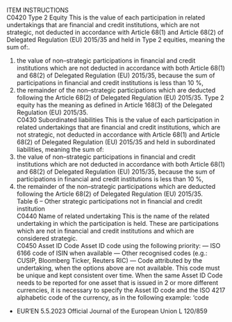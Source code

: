 
ITEM  INSTRUCTIONS  
C0420  Type 2 Equity  This is the value of each participation in related undertakings that are financial 
and credit institutions, which are not strategic, not deducted in accordance with 
Article 68(1) and Article 68(2) of Delegated Regulation (EU) 2015/35 and held 
in Type 2 equities, meaning the sum of:. 
1) the value of non–strategic participations in financial and credit institutions 
which are not deducted in accordance with both Article 68(1) and 68(2) of 
Delegated Regulation (EU) 2015/35, because the sum of participations in 
financial and credit institutions is less than 10 %, 
2) the remainder of the non–strategic participations which are deducted following 
the Article 68(2) of Delegated Regulation (EU) 2015/35. 
Type 2 equity has the meaning as defined in Article 168(3) of the Delegated 
Regulation (EU) 2015/35.  
C0430  Subordinated liabilities  This is the value of each participation in related undertakings that are financial 
and credit institutions, which are not strategic, not deducted in accordance with 
Article 68(1) and Article 68(2) of Delegated Regulation (EU) 2015/35 and held 
in subordinated liabilities, meaning the sum of: 
1) the value of non–strategic participations in financial and credit institutions 
which are not deducted in accordance with both Article 68(1) and 68(2) of 
Delegated Regulation (EU) 2015/35, because the sum of participations in 
financial and credit institutions is less than 10 %, 
2) the remainder of the non–strategic participations which are deducted following 
the Article 68(2) of Delegated Regulation (EU) 2015/35.  
Table 6 – Other strategic participations not in financial and credit institution  
C0440  Name of related undertaking  This is the name of the related undertaking in which the participation is held. 
These are participations which are not in financial and credit institutions and 
which are considered strategic.  
C0450  Asset ID Code  Asset ID code using the following priority: 
— ISO 6166 code of ISIN when available 
— Other recognised codes (e.g.: CUSIP, Bloomberg Ticker, Reuters RIC) 
— Code attributed by the undertaking, when the options above are not available. 
This code must be unique and kept consistent over time. 
When the same Asset ID Code needs to be reported for one asset that is issued in 
2 or more different currencies, it is necessary to specify the Asset ID code and the 
ISO 4217 alphabetic code of the currency, as in the following example: ‘code 
+ EUR’EN  5.5.2023 Official Journal of the European Union L 120/859